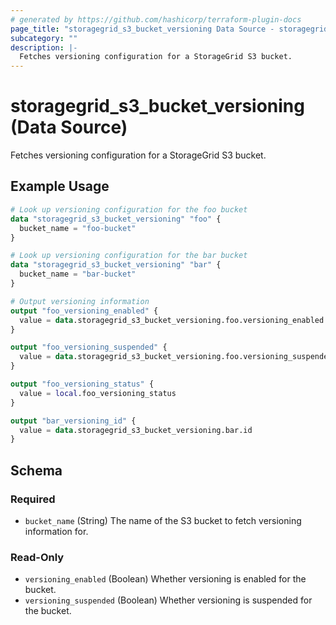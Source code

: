 ```yaml
---
# generated by https://github.com/hashicorp/terraform-plugin-docs
page_title: "storagegrid_s3_bucket_versioning Data Source - storagegrid"
subcategory: ""
description: |-
  Fetches versioning configuration for a StorageGrid S3 bucket.
---
```


# storagegrid_s3_bucket_versioning (Data Source)

Fetches versioning configuration for a StorageGrid S3 bucket.

## Example Usage

```terraform
# Look up versioning configuration for the foo bucket
data "storagegrid_s3_bucket_versioning" "foo" {
  bucket_name = "foo-bucket"
}

# Look up versioning configuration for the bar bucket
data "storagegrid_s3_bucket_versioning" "bar" {
  bucket_name = "bar-bucket"
}

# Output versioning information
output "foo_versioning_enabled" {
  value = data.storagegrid_s3_bucket_versioning.foo.versioning_enabled
}

output "foo_versioning_suspended" {
  value = data.storagegrid_s3_bucket_versioning.foo.versioning_suspended
}

output "foo_versioning_status" {
  value = local.foo_versioning_status
}

output "bar_versioning_id" {
  value = data.storagegrid_s3_bucket_versioning.bar.id
}
```

<!-- schema generated by tfplugindocs -->
## Schema

### Required

- `bucket_name` (String) The name of the S3 bucket to fetch versioning information for.

### Read-Only

- `versioning_enabled` (Boolean) Whether versioning is enabled for the bucket.
- `versioning_suspended` (Boolean) Whether versioning is suspended for the bucket.
